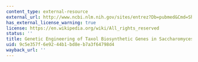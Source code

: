 ```yaml
---
content_type: external-resource
external_url: http://www.ncbi.nlm.nih.gov/sites/entrez?Db=pubmed&Cmd=ShowDetailView&TermToSearch=16161138&ordinalpos=3&itool=EntrezSystem2.PEntrez.Pubmed.Pubmed_ResultsPanel.Pubmed_RVDocSum
has_external_license_warning: true
license: https://en.wikipedia.org/wiki/All_rights_reserved
status: ''
title: Genetic Engineering of Taxol Biosynthetic Genes in Saccharomyces Cerevisiae
uid: 9c5e357f-6e92-44b1-bd8e-b7a3f64798d4
wayback_url: ''
---
```

